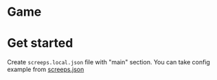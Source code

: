 # Game

# Get started

Create `screeps.local.json` file with "main" section.
You can take config example from [screeps.json](./screeps.json)
